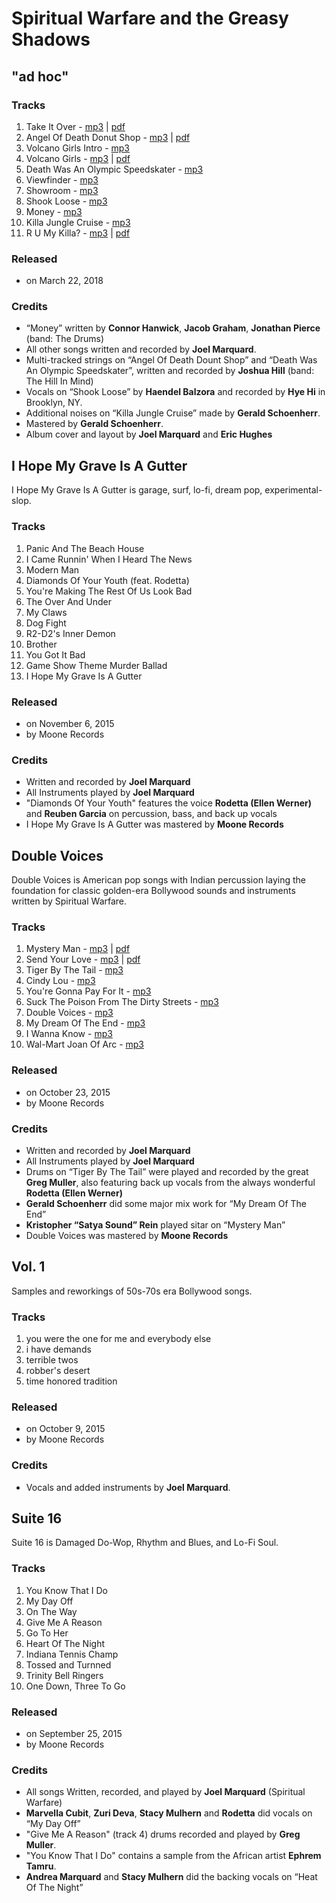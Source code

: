 # Spiritual Warfare and the Greasy Shadows

## "ad hoc"

### Tracks
1. Take It Over - [mp3](https://d4fhypzxzi4zb.cloudfront.net/greasy-shadows/ad-hoc/01-take-it-over/song-raw.mp3) | [pdf](https://d4fhypzxzi4zb.cloudfront.net/greasy-shadows/ad-hoc/01-take-it-over/chart.pdf)
2. Angel Of Death Donut Shop - [mp3](https://d4fhypzxzi4zb.cloudfront.net/greasy-shadows/ad-hoc/02-angel-of-death-donut-shop/song-raw.mp3) | [pdf](https://d4fhypzxzi4zb.cloudfront.net/greasy-shadows/ad-hoc/02-angel-of-death-donut-shop/chart.pdf)
3. Volcano Girls Intro - [mp3](https://d4fhypzxzi4zb.cloudfront.net/greasy-shadows/ad-hoc/03-volcano-girls-intro/song-raw.mp3)
4. Volcano Girls - [mp3](https://d4fhypzxzi4zb.cloudfront.net/greasy-shadows/ad-hoc/04-volcano-girls/song-raw.mp3) | [pdf](https://d4fhypzxzi4zb.cloudfront.net/greasy-shadows/ad-hoc/04-volcano-girls/chart.pdf)
5. Death Was An Olympic Speedskater - [mp3](https://d4fhypzxzi4zb.cloudfront.net/greasy-shadows/ad-hoc/05-death-was-an-olympic-speedskater/song-raw.mp3)
6. Viewfinder - [mp3](https://d4fhypzxzi4zb.cloudfront.net/greasy-shadows/ad-hoc/06-viewfinder/song-raw.mp3)
7. Showroom - [mp3](https://d4fhypzxzi4zb.cloudfront.net/greasy-shadows/ad-hoc/07-showroom/song-raw.mp3)
8. Shook Loose - [mp3](https://d4fhypzxzi4zb.cloudfront.net/greasy-shadows/ad-hoc/08-shook-loose/song-raw.mp3)
9. Money - [mp3](https://d4fhypzxzi4zb.cloudfront.net/greasy-shadows/ad-hoc/09-money/song-raw.mp3)
10. Killa Jungle Cruise - [mp3](https://d4fhypzxzi4zb.cloudfront.net/greasy-shadows/ad-hoc/10-killa-jungle-cruise/song-raw.mp3)
11. R U My Killa? - [mp3](https://d4fhypzxzi4zb.cloudfront.net/greasy-shadows/ad-hoc/11-r-u-my-killa/song-raw.mp3) | [pdf](https://d4fhypzxzi4zb.cloudfront.net/greasy-shadows/ad-hoc/11-r-u-my-killa/chart.pdf)

### Released
- on March 22, 2018

### Credits
- “Money” written by **Connor Hanwick**, **Jacob Graham**, **Jonathan Pierce** (band: The Drums)
- All other songs written and recorded by **Joel Marquard**.
- Multi-tracked strings on “Angel Of Death Dount Shop” and “Death Was An Olympic Speedskater”, written and recorded by **Joshua Hill** (band: The Hill In Mind)
- Vocals on “Shook Loose” by **Haendel Balzora** and recorded by **Hye Hi** in Brooklyn, NY.
- Additional noises on “Killa Jungle Cruise” made by **Gerald Schoenherr**.
- Mastered by **Gerald Schoenherr**.
- Album cover and layout by **Joel Marquard** and **Eric Hughes**

## I Hope My Grave Is A Gutter

I Hope My Grave Is A Gutter is garage, surf, lo-fi, dream pop, experimental-slop.

### Tracks
1. Panic And The Beach House
2. I Came Runnin' When I Heard The News
3. Modern Man
4. Diamonds Of Your Youth (feat. Rodetta)
5. You're Making The Rest Of Us Look Bad
6. The Over And Under
7. My Claws
8. Dog Fight
9. R2-D2's Inner Demon
10. Brother
11. You Got It Bad
12. Game Show Theme Murder Ballad
13. I Hope My Grave Is A Gutter

### Released
- on November 6, 2015
- by Moone Records

### Credits
- Written and recorded by **Joel Marquard**
- All Instruments played by **Joel Marquard**
- "Diamonds Of Your Youth" features the voice **Rodetta (Ellen Werner)** and **Reuben Garcia** on percussion, bass, and back up vocals
- I Hope My Grave Is A Gutter was mastered by **Moone Records**

## Double Voices

Double Voices is American pop songs with Indian percussion laying the foundation for classic golden-era Bollywood sounds and instruments written by Spiritual Warfare.

### Tracks
1. Mystery Man - [mp3](https://d4fhypzxzi4zb.cloudfront.net/greasy-shadows/double-voices/01-mystery-man/song-raw.mp3) | [pdf](https://d4fhypzxzi4zb.cloudfront.net/greasy-shadows/double-voices/01-mystery-man/chart.pdf)
2. Send Your Love - [mp3](https://d4fhypzxzi4zb.cloudfront.net/greasy-shadows/double-voices/02-send-your-love/song-raw.mp3) | [pdf](https://d4fhypzxzi4zb.cloudfront.net/greasy-shadows/double-voices/02-send-your-love/chart.pdf)
3. Tiger By The Tail - [mp3](https://d4fhypzxzi4zb.cloudfront.net/greasy-shadows/double-voices/03-tiger-by-the-tail/song-raw.mp3)
4. Cindy Lou - [mp3](https://d4fhypzxzi4zb.cloudfront.net/greasy-shadows/double-voices/04-cindy-lou/song-raw.mp3)
5. You're Gonna Pay For It - [mp3](https://d4fhypzxzi4zb.cloudfront.net/greasy-shadows/double-voices/05-youre-gonna-pay-for-it/song-raw.mp3)
6. Suck The Poison From The Dirty Streets - [mp3](https://d4fhypzxzi4zb.cloudfront.net/greasy-shadows/double-voices/06-suck-the-poison-from-the-dirty-streets/song-raw.mp3)
7. Double Voices - [mp3](https://d4fhypzxzi4zb.cloudfront.net/greasy-shadows/double-voices/07-double-voices/song-raw.mp3)
8. My Dream Of The End - [mp3](https://d4fhypzxzi4zb.cloudfront.net/greasy-shadows/double-voices/08-my-dream-of-the-end/song-raw.mp3)
9. I Wanna Know - [mp3](https://d4fhypzxzi4zb.cloudfront.net/greasy-shadows/double-voices/09-i-wanna-know/song-raw.mp3)
10. Wal-Mart Joan Of Arc - [mp3](https://d4fhypzxzi4zb.cloudfront.net/greasy-shadows/double-voices/10-wal-mart-joan-of-arc/song-raw.mp3)

### Released
- on October 23, 2015
- by Moone Records

### Credits
- Written and recorded by **Joel Marquard**
- All Instruments played by **Joel Marquard**
- Drums on “Tiger By The Tail” were played and recorded by the great **Greg Muller**, also featuring back up vocals from the always wonderful **Rodetta (Ellen Werner)**
- **Gerald Schoenherr** did some major mix work for “My Dream Of The End”
- **Kristopher “Satya Sound” Rein** played sitar on “Mystery Man”
- Double Voices was mastered by **Moone Records**

## Vol. 1

Samples and reworkings of 50s-70s era Bollywood songs.

### Tracks
1. you were the one for me and everybody else
2. i have demands
3. terrible twos
4. robber's desert
5. time honored tradition

### Released
- on October 9, 2015
- by Moone Records

### Credits
- Vocals and added instruments by **Joel Marquard**.

## Suite 16

Suite 16 is Damaged Do-Wop, Rhythm and Blues, and Lo-Fi Soul.

### Tracks
1. You Know That I Do
2. My Day Off
3. On The Way
4. Give Me A Reason
5. Go To Her
6. Heart Of The Night
7. Indiana Tennis Champ
8. Tossed and Turnned
9. Trinity Bell Ringers
10. One Down, Three To Go

### Released
- on September 25, 2015
- by Moone Records

### Credits
- All songs Written, recorded, and played by **Joel Marquard** (Spiritual Warfare)
- **Marvella Cubit**, **Zuri Deva**, **Stacy Mulhern** and **Rodetta** did vocals on “My Day Off”
- "Give Me A Reason" (track 4) drums recorded and played by **Greg Muller**.
- "You Know That I Do" contains a sample from the African artist **Ephrem Tamru**.
- **Andrea Marquard** and **Stacy Mulhern** did the backing vocals on “Heat Of The Night”
